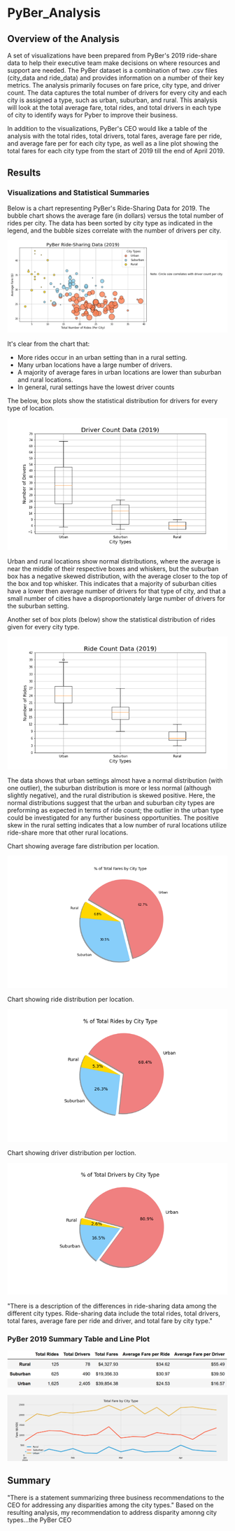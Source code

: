 # PyBer_Analysis
## Overview of the Analysis
A set of visualizations have been prepared from PyBer's 2019 ride-share data to help their executive team make decisions on where resources and support are needed.  The PyBer dataset is a combination of two .csv files (city_data and ride_data) and provides information on a number of their key metrics. The analysis primarily focuses on fare price, city type, and driver count. The data captures the total number of drivers for every city and each city is assigned a type, such as urban, suburban, and rural. This analysis will look at the total average fare, total rides, and total drivers in each type of city to identify ways for Pyber to improve their business.

In addition to the visualizations, PyBer's CEO would like a table of the analysis with the total rides, total drivers, total fares, average fare per ride, and average fare per for each city type, as well as a line plot showing the total fares for each city type from the start of 2019 till the end of April 2019.


## Results
### Visualizations and Statistical Summaries
Below is a chart representing PyBer's Ride-Sharing Data for 2019. The bubble chart shows the average fare (in dollars) versus the total number of rides per city. The data has been sorted by city type as indicated in the legend, and the bubble sizes correlate with the number of drivers per city. 

![Bubble Chart from Initial Analysis](https://github.com/jp3tty/PyBer_Analysis/blob/main/analysis/Fig1.png)

It's clear from the chart that:
* More rides occur in an urban setting than in a rural setting.
* Many urban locations have a large number of drivers.
* A majority of average fares in urban locations are lower than suburban and rural locations.
* In general, rural settings have the lowest driver counts

The below, box plots show the statistical distribution for drivers for every type of location. 

![Driver Count Stats](https://github.com/jp3tty/PyBer_Analysis/blob/main/analysis/Fig2.png)

Urban and rural locations show normal distributions, where the average is near the middle of their respective boxes and whiskers, but the suburban box has a negative skewed distribution, with the average closer to the top of the box and top whisker. This indicates that a majority of suburban cities have a lower then average number of drivers for that type of city, and that a small number of cities have a disproportionately large number of drivers for the suburban setting.

Another set of box plots (below) show the statistical distribution of rides given for every city type.

![Ride Count Stats](https://github.com/jp3tty/PyBer_Analysis/blob/main/analysis/Fig3.png)

The data shows that urban settings almost have a normal distribution (with one outlier), the suburban distribution is more or less normal (although slightly negative), and the rural distribution is skewed positive. Here, the normal distributions suggest that the urban and suburban city types are preforming as expected in terms of ride count; the outlier in the urban type could be investigated for any further business opportunities. The positive skew in the rural setting indicates that a low number of rural locations utilize ride-share more that other rural locations.

Chart showing average fare distribution per location.

![% of Fare by City](https://github.com/jp3tty/PyBer_Analysis/blob/main/analysis/Fig5.png)


Chart showing ride distribution per location.

![% of Rides by City](https://github.com/jp3tty/PyBer_Analysis/blob/main/analysis/Fig6.png)


Chart showing driver distribution per loction.

![% of Drivers by City](https://github.com/jp3tty/PyBer_Analysis/blob/main/analysis/Fig7.png)


"There is a description of the differences in ride-sharing data among the different city types. Ride-sharing data include the total rides, total drivers, total fares, average fare per ride and driver, and total fare by city type."

### PyBer 2019 Summary Table and Line Plot


![PyBer Summary](https://github.com/jp3tty/PyBer_Analysis/blob/main/analysis/PyBer_Summary.PNG)

![PyBer_Fare_Plot](https://github.com/jp3tty/PyBer_Analysis/blob/main/analysis/PyBer_Challenge_Fare.png)



## Summary
"There is a statement summarizing three business recommendations to the CEO for addressing any disparities among the city types."
Based on the resulting analysis, my recommendation to address disparity amonng city types...the PyBer CEO 
